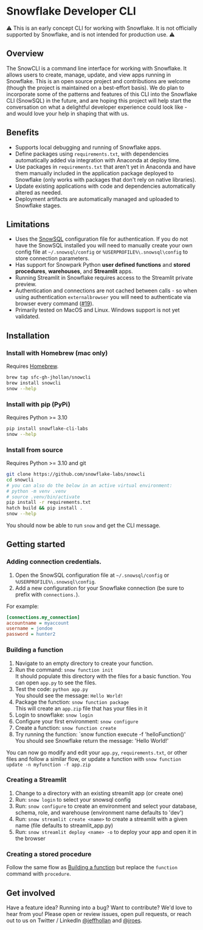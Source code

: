 # Snowflake Developer CLI

⚠️ This is an early concept CLI for working with Snowflake. It is not officially supported by Snowflake, and is not intended for production use. ⚠️

## Overview

The SnowCLI is a command line interface for working with Snowflake. It allows users to create, manage, update, and view apps running in Snowflake. This is an open source project and contributions are welcome (though the project is maintained on a best-effort basis). We do plan to incorporate some of the patterns and features of this CLI into the Snowflake CLI (SnowSQL) in the future, and are hoping this project will help start the conversation on what a delightful developer experience could look like - and would love your help in shaping that with us.

## Benefits
- Supports local debugging and running of Snowflake apps.
- Define packages using `requirements.txt`, with dependencies automatically added via integration with Anaconda at deploy time.
- Use packages in `requirements.txt` that aren't yet in Anaconda and have them manually included in the application package deployed to Snowflake (only works with packages that don't rely on native libraries).
- Update existing applications with code and dependencies automatically altered as needed.
- Deployment artifacts are automatically managed and uploaded to Snowflake stages.

## Limitations
- Uses the [SnowSQL](https://docs.snowflake.com/en/user-guide/snowsql.html) configuration file for authentication. If you do not have the SnowSQL installed you will need to manually create your own config file at `~/.snowsql/config` or `%USERPROFILE%\.snowsql\config` to store connection parameters.
- Has support for Snowpark Python **user defined functions** and **stored procedures**, **warehouses**, and **Streamlit** apps.
- Running Streamlit in Snowflake requires access to the Streamlit private preview.
- Authentication and connections are not cached between calls - so when using authentication `externalbrowser` you will need to authenticate via browser every command ([#19](https://github.com/Snowflake-Labs/snowcli/issues/19)).
- Primarily tested on MacOS and Linux. Windows support is not yet validated.

## Installation

### Install with Homebrew (mac only)

Requires [Homebrew](https://brew.sh/).

```bash
brew tap sfc-gh-jhollan/snowcli
brew install snowcli
snow --help
```

### Install with pip (PyPi)

Requires Python >= 3.10

```bash
pip install snowflake-cli-labs
snow --help
```

### Install from source

Requires Python >= 3.10 and git

```bash
git clone https://github.com/snowflake-labs/snowcli
cd snowcli
# you can also do the below in an active virtual environment:
# python -m venv .venv
# source .venv/bin/activate
pip install -r requirements.txt
hatch build && pip install .
snow --help
```

You should now be able to run `snow` and get the CLI message.

## Getting started

### Adding connection credentials.
1. Open the SnowSQL configuration file at `~/.snowsql/config` or `%USERPROFILE%\.snowsql\config`.
1. Add a new configuration for your Snowflake connection (be sure to prefix with `connections.`). 

For example:
```ini
[connections.my_connection]
accountname = myaccount
username = jondoe
password = hunter2
```

### Building a function
1. Navigate to an empty directory to create your function.
1. Run the command: `snow function init`  
    It should populate this directory with the files for a basic function. You can open `app.py` to see the files.
1. Test the code: `python app.py`  
    You should see the message: `Hello World!`
1. Package the function: `snow function package`  
    This will create an `app.zip` file that has your files in it
1. Login to snowflake: `snow login`
1. Configure your first environment: `snow configure`
1. Create a function: `snow function create`
1. Try running the function: `snow function execute -f 'helloFunction()'  
    You should see Snowflake return the message: 'Hello World!'

You can now go modify and edit your `app.py`, `requirements.txt`, or other files and follow a similar flow, or update a function with `snow function update -n myfunction -f app.zip`

### Creating a Streamlit
1. Change to a directory with an existing streamlit app (or create one)
1. Run: `snow login` to select your snowsql config
1. Run: `snow configure` to create an environment and select your database, schema, role, and warehouse (environment name defaults to 'dev')
1. Run: `snow streamlit create <name>` to create a streamlit with a given name (file defaults to streamlit_app.py)
1. Run: `snow streamlit deploy <name> -o` to deploy your app and open it in the browser

### Creating a stored procedure
Follow the same flow as [Building a function](#building-a-function) but replace the `function` command with `procedure`.

## Get involved

Have a feature idea? Running into a bug? Want to contribute? We'd love to hear from you! Please open or review issues, open pull requests, or reach out to us on Twitter / LinkedIn [@jeffhollan](https://twitter.com/jeffhollan) and [@jroes](https://twitter.com/jroes).